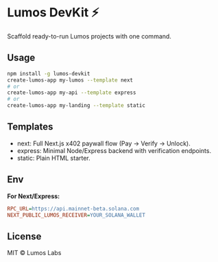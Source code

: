 # Lumos DevKit ⚡

Scaffold ready-to-run Lumos projects with one command.

## Usage
```bash
npm install -g lumos-devkit
create-lumos-app my-lumos --template next
# or
create-lumos-app my-api --template express
# or
create-lumos-app my-landing --template static
```
## Templates

- next: Full Next.js x402 paywall flow (Pay → Verify → Unlock).
- express: Minimal Node/Express backend with verification endpoints.
- static: Plain HTML starter.

## Env

**For Next/Express:**
```ini
RPC_URL=https://api.mainnet-beta.solana.com
NEXT_PUBLIC_LUMOS_RECEIVER=YOUR_SOLANA_WALLET
```
## License
MIT © Lumos Labs
